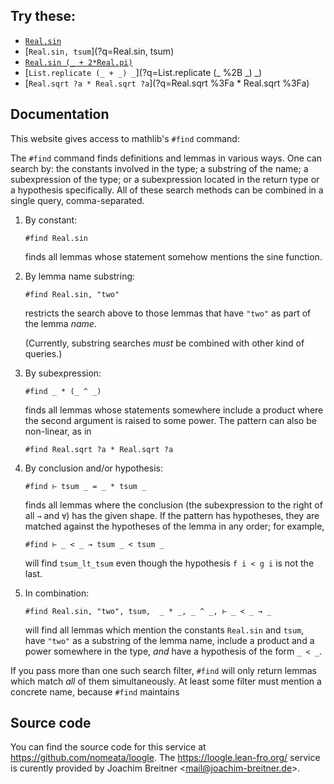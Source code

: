 ## Try these:

* [`Real.sin`](?q=Real.sin)
* [`Real.sin, tsum`](?q=Real.sin, tsum)
* [`Real.sin (_ + 2*Real.pi)`](?q=Real.sin (_ %2B 2*Real.pi))
* [`List.replicate (_ + _) _`](?q=List.replicate (_ %2B _) _)
* [`Real.sqrt ?a * Real.sqrt ?a`](?q=Real.sqrt %3Fa * Real.sqrt %3Fa)

## Documentation

This website gives access to mathlib's `#find` command:

The `#find` command finds definitions and lemmas in various ways. One can search by: the constants
involved in the type; a substring of the name; a subexpression of the type; or a subexpression
located in the return type or a hypothesis specifically. All of these search methods can be
combined in a single query, comma-separated.

1. By constant:
   ```lean
   #find Real.sin
   ```
   finds all lemmas whose statement somehow mentions the sine function.

2. By lemma name substring:
   ```lean
   #find Real.sin, "two"
   ```
   restricts the search above to those lemmas that have `"two"` as part of the lemma _name_.

   (Currently, substring searches _must_ be combined with other kind of queries.)

3. By subexpression:
   ```lean
   #find _ * (_ ^ _)
   ```
   finds all lemmas whose statements somewhere include a product where the second argument is
   raised to some power. The pattern can also be non-linear, as in
   ```lean
   #find Real.sqrt ?a * Real.sqrt ?a
   ```

4. By conclusion and/or hypothesis:
   ```lean
   #find ⊢ tsum _ = _ * tsum _
   ```
   finds all lemmas where the conclusion (the subexpression to the right of all `→` and `∀`) has the
   given shape. If the pattern has hypotheses, they are matched against the hypotheses of
   the lemma in any order; for example,
   ```lean
   #find ⊢ _ < _ → tsum _ < tsum _
   ```
   will find `tsum_lt_tsum` even though the hypothesis `f i < g i` is not the last.

5. In combination:
   ```lean
   #find Real.sin, "two", tsum,  _ * _, _ ^ _, ⊢ _ < _ → _
   ```
   will find all lemmas which mention the constants `Real.sin` and `tsum`, have `"two"` as a
   substring of the lemma name, include a product and a power somewhere in the type, *and* have a
   hypothesis of the form `_ < _`.

If you pass more than one such search filter, `#find` will only return lemmas which match _all_ of
them simultaneously. At least some filter must mention a concrete name, because `#find` maintains

## Source code

You can find the source code for this service at <https://github.com/nomeata/loogle>.
The <https://loogle.lean-fro.org/> service is curently provided by Joachim Breitner <<mail@joachim-breitner.de>>.



